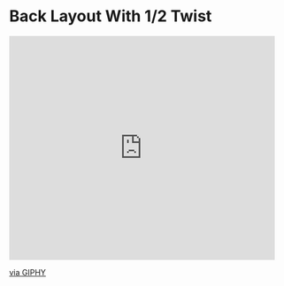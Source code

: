 # Back Layout With 1/2 Twist

<iframe src="https://giphy.com/embed/AcnxjHxOXO9hbRWAIM" width="480" height="406" frameBorder="0" class="giphy-embed" allowFullScreen></iframe><p><a href="https://giphy.com/gifs/AcnxjHxOXO9hbRWAIM">via GIPHY</a></p>
